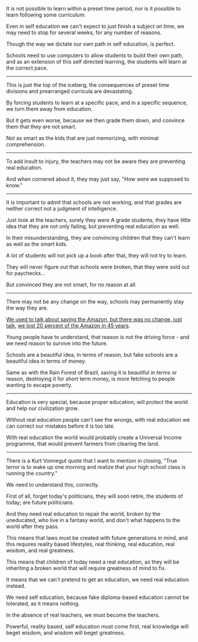 It is not possible to learn within a preset time period,
nor is it possible to learn following some curriculum.

Even in self education we can't expect to just finish a subject on time,
we may need to stop for several weeks, for any number of reasons.

Though the way we dictate our own path in self education,
is perfect.

Schools need to use computers to allow students to build their own path,
and as an extension of this self directed learning, the students will learn at the correct pace.

---

This is just the top of the iceberg,
the consequences of preset time divisions and prearranged curricula are devastating.

By forcing students to learn at a specific pace, and in a specific sequence,
we turn them away from education.

But it gets even worse, because we then grade them down,
and convince them that they are not smart.

Not as smart as the kids that are just memorizing,
with minimal comprehension.

---

To add insult to injury,
the teachers may not be aware they are preventing real education.

And when cornered about it, they may just say,
"How were we supposed to know."

---

It is important to admit that schools are not working,
and that grades are neither correct not a judgment of intelligence.

Just look at the teachers, surely they were A grade students,
they have little idea that they are not only failing, but preventing real education as well.

In their misunderstanding,
they are convincing children that they can't learn as well as the smart kids.

A lot of students will not pick up a book after that,
they will not try to learn.

They will never figure out that schools were broken,
that they were sold out for paychecks...

But convinced they are not smart,
for no reason at all.

---

There may not be any change on the way,
schools may permanently stay the way they are.

[We used to talk about saving the Amazon, but there was no change, just talk][1],
[we lost 20 percent of the Amazon in 45 years][2].

Young people have to understand,
that reason is not the driving force - and we need reason to survive into the future.

Schools are a beautiful idea, in terms of reason,
but fake schools are a beautiful idea in terms of money.

Same as with the Rain Forest of Brazil, saving it is beautiful in terms or reason,
destroying it for short term money, is more fetching to people wanting to escape poverty.

---

Education is very special, because proper education,
will protect the world and help our civilization grow.

Without real education people can't see the wrongs,
with real education we can correct our mistakes before it is too late.

With real education the world would probably create a Universal Income programme,
that would prevent farmers from clearing the land.

---

There is a Kurt Vonnegut quote that I want to mention in closing,
"True terror is to wake up one morning and realize that your high school class is running the country."

We need to understand this,
correctly.

First of all, forget today's politicians, they will soon retire,
the students of today; are future politicians.

And they need real education to repair the world,
broken by the uneducated, who live in a fantasy world, and don't what happens to the world after they pass.

This means that laws must be created with future generations in mind,
and this requires reality based lifestyles, real thinking, real education, real wisdom, and real greatness.

This means that children of today need a real education,
as they will be inheriting a broken world that will require greatness of mind to fix.

It means that we can't pretend to get an education,
we need real education instead.

We need self education,
because fake diploma-based education cannot be tolerated, as it means nothing.

In the absence of real teachers,
we must become the teachers.

Powerful, reality based, self education must come first,
real knowledge will beget wisdom, and wisdom will beget greatness.

[1]: https://www.youtube.com/watch?v=L9zWDtDKDS8
[2]: https://www.youtube.com/watch?v=K_fXokyqeQ8
